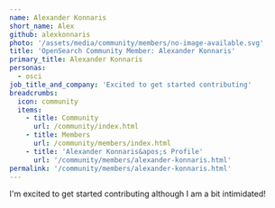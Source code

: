 ```yaml
---
name: Alexander Konnaris
short_name: Alex
github: alexkonnaris
photo: '/assets/media/community/members/no-image-available.svg'
title: 'OpenSearch Community Member: Alexander Konnaris'
primary_title: Alexander Konnaris
personas:
  - osci
job_title_and_company: 'Excited to get started contributing'
breadcrumbs:
  icon: community
  items:
    - title: Community
      url: /community/index.html
    - title: Members
      url: /community/members/index.html
    - title: 'Alexander Konnaris&apos;s Profile'
      url: '/community/members/alexander-konnaris.html'
permalink: '/community/members/alexander-konnaris.html'
---
```


I'm excited to get started contributing although I am a bit intimidated!
